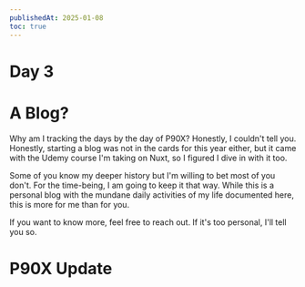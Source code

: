 ```yaml
---
publishedAt: 2025-01-08
toc: true
---
```


# Day 3

# A Blog?

Why am I tracking the days by the day of P90X? Honestly, I couldn't tell you.
Honestly, starting a blog was not in the cards for this year either, but it came
with the Udemy course I'm taking on Nuxt, so I figured I dive in with it too.

Some of you know my deeper history but I'm willing to bet most of you don't.
For the time-being, I am going to keep it that way. While this is a personal
blog with the mundane daily activities of my life documented here, this is more
for me than for you.

If you want to know more, feel free to reach out. If it's too personal, I'll
tell you so.

# P90X Update
